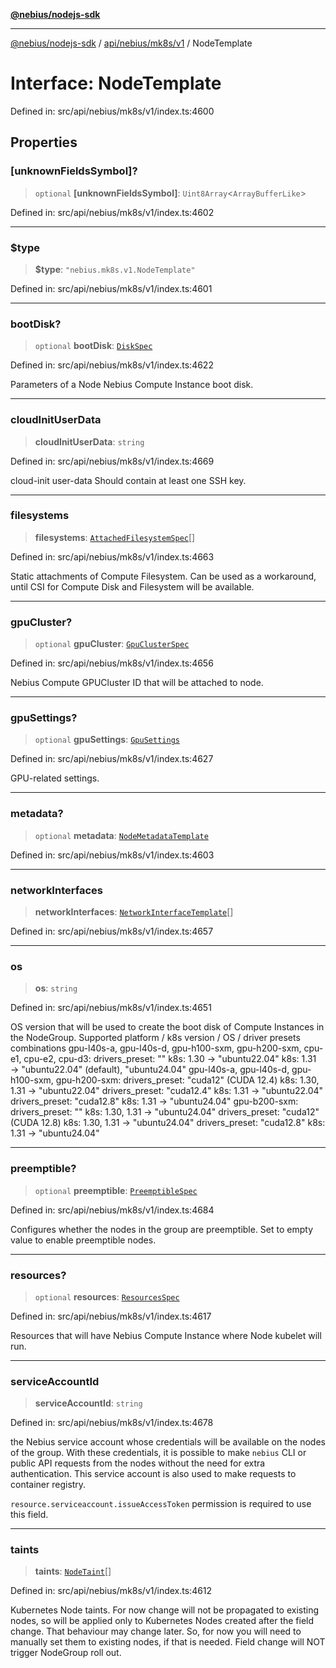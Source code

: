 [**@nebius/nodejs-sdk**](../../../../../README.md)

***

[@nebius/nodejs-sdk](../../../../../README.md) / [api/nebius/mk8s/v1](../README.md) / NodeTemplate

# Interface: NodeTemplate

Defined in: src/api/nebius/mk8s/v1/index.ts:4600

## Properties

### \[unknownFieldsSymbol\]?

> `optional` **\[unknownFieldsSymbol\]**: `Uint8Array`\<`ArrayBufferLike`\>

Defined in: src/api/nebius/mk8s/v1/index.ts:4602

***

### $type

> **$type**: `"nebius.mk8s.v1.NodeTemplate"`

Defined in: src/api/nebius/mk8s/v1/index.ts:4601

***

### bootDisk?

> `optional` **bootDisk**: [`DiskSpec`](DiskSpec.md)

Defined in: src/api/nebius/mk8s/v1/index.ts:4622

Parameters of a Node Nebius Compute Instance boot disk.

***

### cloudInitUserData

> **cloudInitUserData**: `string`

Defined in: src/api/nebius/mk8s/v1/index.ts:4669

cloud-init user-data
 Should contain at least one SSH key.

***

### filesystems

> **filesystems**: [`AttachedFilesystemSpec`](AttachedFilesystemSpec.md)[]

Defined in: src/api/nebius/mk8s/v1/index.ts:4663

Static attachments of Compute Filesystem.
 Can be used as a workaround, until CSI for Compute Disk and Filesystem will be available.

***

### gpuCluster?

> `optional` **gpuCluster**: [`GpuClusterSpec`](GpuClusterSpec.md)

Defined in: src/api/nebius/mk8s/v1/index.ts:4656

Nebius Compute GPUCluster ID that will be attached to node.

***

### gpuSettings?

> `optional` **gpuSettings**: [`GpuSettings`](GpuSettings.md)

Defined in: src/api/nebius/mk8s/v1/index.ts:4627

GPU-related settings.

***

### metadata?

> `optional` **metadata**: [`NodeMetadataTemplate`](NodeMetadataTemplate.md)

Defined in: src/api/nebius/mk8s/v1/index.ts:4603

***

### networkInterfaces

> **networkInterfaces**: [`NetworkInterfaceTemplate`](NetworkInterfaceTemplate.md)[]

Defined in: src/api/nebius/mk8s/v1/index.ts:4657

***

### os

> **os**: `string`

Defined in: src/api/nebius/mk8s/v1/index.ts:4651

OS version that will be used to create the boot disk of Compute Instances in the NodeGroup.
 Supported platform / k8s version /  OS / driver presets combinations
   gpu-l40s-a, gpu-l40s-d, gpu-h100-sxm, gpu-h200-sxm, cpu-e1, cpu-e2, cpu-d3:
     drivers_preset: ""
       k8s: 1.30 → "ubuntu22.04"
       k8s: 1.31 → "ubuntu22.04" (default), "ubuntu24.04"
   gpu-l40s-a, gpu-l40s-d, gpu-h100-sxm, gpu-h200-sxm:
     drivers_preset: "cuda12" (CUDA 12.4)
       k8s: 1.30, 1.31 → "ubuntu22.04"
     drivers_preset: "cuda12.4"
       k8s: 1.31 → "ubuntu22.04"
     drivers_preset: "cuda12.8"
       k8s: 1.31 → "ubuntu24.04"
   gpu-b200-sxm:
     drivers_preset: ""
       k8s: 1.30, 1.31 → "ubuntu24.04"
     drivers_preset: "cuda12" (CUDA 12.8)
       k8s: 1.30, 1.31 → "ubuntu24.04"
     drivers_preset: "cuda12.8"
       k8s: 1.31 → "ubuntu24.04"

***

### preemptible?

> `optional` **preemptible**: [`PreemptibleSpec`](PreemptibleSpec.md)

Defined in: src/api/nebius/mk8s/v1/index.ts:4684

Configures whether the nodes in the group are preemptible.
 Set to empty value to enable preemptible nodes.

***

### resources?

> `optional` **resources**: [`ResourcesSpec`](ResourcesSpec.md)

Defined in: src/api/nebius/mk8s/v1/index.ts:4617

Resources that will have Nebius Compute Instance where Node kubelet will run.

***

### serviceAccountId

> **serviceAccountId**: `string`

Defined in: src/api/nebius/mk8s/v1/index.ts:4678

the Nebius service account whose credentials will be available on the nodes of the group.
 With these credentials, it is possible to make `nebius` CLI or public API requests from the nodes without the need for extra authentication.
 This service account is also used to make requests to container registry.

 `resource.serviceaccount.issueAccessToken` permission is required to use this field.

***

### taints

> **taints**: [`NodeTaint`](NodeTaint.md)[]

Defined in: src/api/nebius/mk8s/v1/index.ts:4612

Kubernetes Node taints.
 For now change will not be propagated to existing nodes, so will be applied only to Kubernetes Nodes created after the field change.
 That behaviour may change later.
 So, for now you will need to manually set them to existing nodes, if that is needed.
 Field change will NOT trigger NodeGroup roll out.
